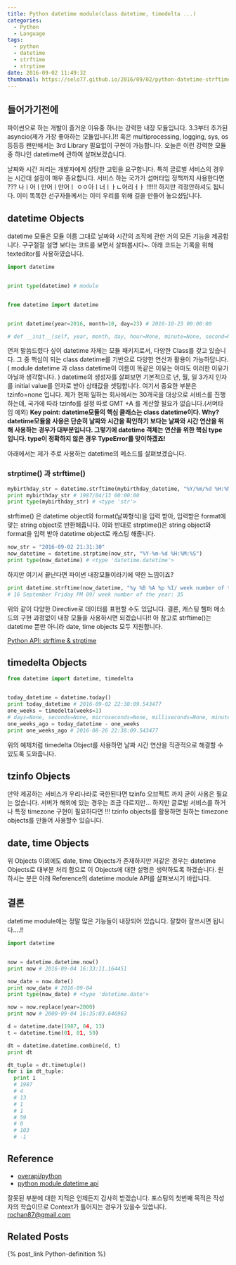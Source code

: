 ```yaml
---
title: Python datetime module(class datetime, timedelta ...)
categories:
  - Python
  - Language
tags:
  - python
  - datetime
  - strftime
  - strptime
date: 2016-09-02 11:49:32
thumbnail: https://selo77.github.io/2016/09/02/python-datetime-strftime-example/python-icon.png
---
```


## 들어가기전에
파이썬으로 하는 개발이 즐거운 이유중 하나는 강력한 내장 모듈입니다. 3.3부터 추가된 asyncio(제가 가장 좋아하는 모듈입니다.)!! 혹은 multiprocessing, logging, sys, os 등등등 왠만해서는 3rd Library 필요없이 구현이 가능합니다. 오늘은 이런 강력한 모듈 중 하나인 datetime에 관하여 살펴보겠습니다.

날짜와 시간 처리는 개발자에게 상당한 고민을 요구합니다. 특히 글로벌 서비스의 경우는 시간대 설정이 매우 종요합니다. 서비스 하는 국가가 섬머타임 정책까지 사용한다면 ??? 나ㅣ어ㅣ만어ㅣ만어ㅣ ㅇㅇ아ㅣ너ㅣㅏㄴ어리ㅓㅏ !!!!!! 하지만 걱정안하셔도 됩니다. 이미 똑똑한 선구자들께서는 이미 우리를 위해 길을 만들어 놓으셨답니다.

## datetime Objects
datetime 모듈은 모듈 이름 그대로 날짜와 시간의 조작에 관한 거의 모든 기능을 제공합니다. 구구절절 설명 보다는 코드를 보면서 살펴봅시다~. 아래 코드는 기록을 위해 texteditor를 사용하였습니다.

```python
import datetime


print type(datetime) # module


from datetime import datetime


print datetime(year=2016, month=10, day=23) # 2016-10-23 00:00:00

# def __init__(self, year, month, day, hour=None, minute=None, second=None, microsecond=None, tzinfo=None): # real signature unknown; restored from __doc__

```


먼저 말씀드렸다 싶이 datetime 자체는 모듈 패키지로서, 다양한 Class를 갖고 있습니다. 그 중 핵심이 되는 class datetime를 기반으로 다양한 연산과 활용이 가능하답니다.( module datetime 과 class datetime이 이름이 똑같은 이유는 아마도 이러한 이유가 아닐까 생각합니다. ) datetime의 생성자를 살펴보면 기본적으로 년, 월, 일 3가지 인자를 initial value를 인자로 받아 상태값을 셋팅합니다. 여기서 중요한 부분은 tzinfo=none 입니다. 제가 현재 일하는 회사에서는 30개국을 대상으로 서비스를 진행하는데, 국가에 따라 tzinfo를 설정 따로 GMT +A 를 계산할 필요가 없습니다.(서머타임 예외) **Key point: datetime모듈의 핵심 클래스는 class datetime이다. Why? datetime모듈을 사용은 단순히 날짜와 시간을 확인하기 보다는 날짜와 시간 연산을 위해 사용하는 경우가 대부분입니다. 그렇기에 datetime 객체는 연산을 위한 핵심 type 입니다. type이 정확하지 않은 경우 TypeError를 맞이하겠죠!**

아래에서는 제가 주로 사용하는 datetime의 메소드를 살펴보겠습니다.

### strptime() 과 strftime()

```python
mybirthday_str = datetime.strftime(mybirthday_datetime, "%Y/%m/%d %H:%M:%S")
print mybirthday_str # 1987/04/13 00:00:00
print type(mybirthday_str) # <type 'str'>
```
strftime() 은 datetime object와 format(날짜형식)을 입력 받아, 입력받은 format에 맞는 string object로 반환해줍니다. 이와 반대로 strptime()은 string object와 format을 입력 받아 datetime object로 캐스팅 해줍니다.

```python
now_str = "2016-09-02 21:31:30"
now_datetime = datetime.strptime(now_str, "%Y-%m-%d %H:%M:%S")
print type(now_datetime) # <type 'datetime.datetime'>
```
하지만 여기서 끝난다면 파이썬 내장모듈이라기에 약한 느낌이죠?

```python
print datetime.strftime(now_datetime, "%y %B %A %p %I/ week number of the year: %W")
# 16 September Friday PM 09/ week number of the year: 35
```

위와 같이 다양한 Directive로 데이터를 표현할 수도 있답니다. 결론, 캐스팅 헬퍼 메소드의 구현 과정없이 내장 모듈을 사용하시면 되겠습니다!!
아 참고로 strftime()는 datetime 뿐만 아니라 date, time objects 모두 지원합니다.


[Python API: strftime & strptime ](https://docs.python.org/2/library/datetime.html#strftime-strptime-behavior)

## timedelta Objects
```python
from datetime import datetime, timedelta


today_datetime = datetime.today()
print today_datetime # 2016-09-02 22:38:09.543477
one_weeks = timedelta(weeks=1)
# days=None, seconds=None, microseconds=None, milliseconds=None, minutes=None, hours=None, weeks=None
one_weeks_ago = today_datetime - one_weeks
print one_weeks_ago # 2016-08-26 22:38:09.543477
```

위의 예제처럼 timedelta Object를 사용하면 날짜 시간 연산을 직관적으로 해결할 수 있도록 도와줍니다.


## tzinfo Objects
만약 제공하는 서비스가 우리나라로 국한된다면 tzinfo 오브젝트 까지 굳이 사용은 필요는 없습니다. 서버가 해외에 있는 경우는 조금 다르지만... 하지만 글로벌 서비스를 하거나 특정 timezone 구현이 필요하다면 !!! tzinfo objects를 활용하면 원하는 timezone objects를 만들어 사용할수 있습니다.


## date, time Objects
위 Objects 이외에도 date, time Objects가 존재하지만 저같은 경우는 datetime Objects로 대부분 처리 함으로 이 Objects에 대한 설명은 생략하도록 하겠습니다. 원하시는 분은 아래 Reference의 datetime module API를 살펴보시기 바랍니다.


## 결론
datetime module에는 정말 많은 기능들이 내장되어 있습니다. 잘찾아 잘쓰시면 됩니다....!!
```python
import datetime


now = datetime.datetime.now()
print now # 2016-09-04 16:33:11.164451

now_date = now.date()
print now_date # 2016-09-04
print type(now_date) # <type 'datetime.date'>

now = now.replace(year=2000)
print now # 2000-09-04 16:35:03.646963

d = datetime.date(1987, 04, 13)
t = datetime.time(01, 01, 59)

dt = datetime.datetime.combine(d, t)
print dt

dt_tuple = dt.timetuple()
for i in dt_tuple:
  print i
  # 1987
  # 4
  # 13
  # 1
  # 1
  # 59
  # 0
  # 103
  # -1
```

## Reference
* [overapi/python](http://overapi.com/python)
* [python module datetime api](https://docs.python.org/2/library/datetime.html)


잘못된 부분에 대한 지적은 언제든지 감사히 받겠습니다. 포스팅의 첫번째 목적은 작성자의 학습이므로 Context가 틀어지는 경우가 있을수 있씁니다.
[rochan87@gmail.com](rochan87@gmail.com)

## Related Posts
{% post_link Python-definition %}
<br/>
